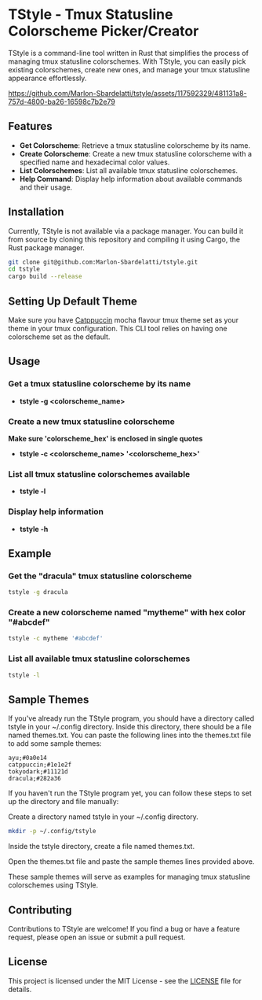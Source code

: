 # TStyle - Tmux Statusline Colorscheme Picker/Creator

TStyle is a command-line tool written in Rust that simplifies the process of managing tmux statusline colorschemes. With TStyle, you can easily pick existing colorschemes, create new ones, and manage your tmux statusline appearance effortlessly.


https://github.com/Marlon-Sbardelatti/tstyle/assets/117592329/481131a8-757d-4800-ba26-16598c7b2e79


## Features

- **Get Colorscheme**: Retrieve a tmux statusline colorscheme by its name.
- **Create Colorscheme**: Create a new tmux statusline colorscheme with a specified name and hexadecimal color values.
- **List Colorschemes**: List all available tmux statusline colorschemes.
- **Help Command**: Display help information about available commands and their usage.

## Installation

Currently, TStyle is not available via a package manager. You can build it from source by cloning this repository and compiling it using Cargo, the Rust package manager.

```bash
git clone git@github.com:Marlon-Sbardelatti/tstyle.git
cd tstyle
cargo build --release
```
## Setting Up Default Theme
Make sure you have [Catppuccin](https://github.com/catppuccin/tmux) mocha flavour tmux theme set as your theme in your tmux configuration. This CLI tool relies on having one colorscheme set as the default.
## Usage

### Get a tmux statusline colorscheme by its name
- **tstyle -g <colorscheme_name>**

### Create a new tmux statusline colorscheme
**Make sure 'colorscheme_hex' is enclosed in single quotes**
- **tstyle -c <colorscheme_name> '<colorscheme_hex>'**

### List all tmux statusline colorschemes available
- **tstyle -l**

### Display help information
- **tstyle -h**

## Example 

### Get the "dracula" tmux statusline colorscheme
```bash
tstyle -g dracula
```
### Create a new colorscheme named "mytheme" with hex color "#abcdef"
```bash
tstyle -c mytheme '#abcdef'
```
### List all available tmux statusline colorschemes
```bash
tstyle -l
```
## Sample Themes
If you've already run the TStyle program, you should have a directory called tstyle in your ~/.config directory. Inside this directory, there should be a file named themes.txt. You can paste the following lines into the themes.txt file to add some sample themes:

```plaintext
ayu;#0a0e14
catppuccin;#1e1e2f
tokyodark;#11121d
dracula;#282a36
```
If you haven't run the TStyle program yet, you can follow these steps to set up the directory and file manually:

Create a directory named tstyle in your ~/.config directory.

```bash
mkdir -p ~/.config/tstyle
```
Inside the tstyle directory, create a file named themes.txt.

Open the themes.txt file and paste the sample themes lines provided above.

These sample themes will serve as examples for managing tmux statusline colorschemes using TStyle.
## Contributing
Contributions to TStyle are welcome! If you find a bug or have a feature request, please open an issue or submit a pull request.
## License
This project is licensed under the MIT License - see the [LICENSE](https://github.com/Marlon-Sbardelatti/tstyle/blob/master/LICENSE) file for details.
